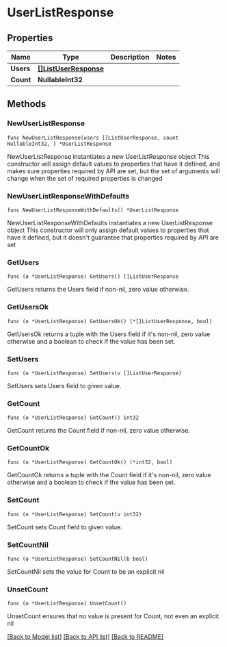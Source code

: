 # UserListResponse

## Properties

Name | Type | Description | Notes
------------ | ------------- | ------------- | -------------
**Users** | [**[]ListUserResponse**](ListUserResponse.md) |  | 
**Count** | **NullableInt32** |  | 

## Methods

### NewUserListResponse

`func NewUserListResponse(users []ListUserResponse, count NullableInt32, ) *UserListResponse`

NewUserListResponse instantiates a new UserListResponse object
This constructor will assign default values to properties that have it defined,
and makes sure properties required by API are set, but the set of arguments
will change when the set of required properties is changed

### NewUserListResponseWithDefaults

`func NewUserListResponseWithDefaults() *UserListResponse`

NewUserListResponseWithDefaults instantiates a new UserListResponse object
This constructor will only assign default values to properties that have it defined,
but it doesn't guarantee that properties required by API are set

### GetUsers

`func (o *UserListResponse) GetUsers() []ListUserResponse`

GetUsers returns the Users field if non-nil, zero value otherwise.

### GetUsersOk

`func (o *UserListResponse) GetUsersOk() (*[]ListUserResponse, bool)`

GetUsersOk returns a tuple with the Users field if it's non-nil, zero value otherwise
and a boolean to check if the value has been set.

### SetUsers

`func (o *UserListResponse) SetUsers(v []ListUserResponse)`

SetUsers sets Users field to given value.


### GetCount

`func (o *UserListResponse) GetCount() int32`

GetCount returns the Count field if non-nil, zero value otherwise.

### GetCountOk

`func (o *UserListResponse) GetCountOk() (*int32, bool)`

GetCountOk returns a tuple with the Count field if it's non-nil, zero value otherwise
and a boolean to check if the value has been set.

### SetCount

`func (o *UserListResponse) SetCount(v int32)`

SetCount sets Count field to given value.


### SetCountNil

`func (o *UserListResponse) SetCountNil(b bool)`

 SetCountNil sets the value for Count to be an explicit nil

### UnsetCount
`func (o *UserListResponse) UnsetCount()`

UnsetCount ensures that no value is present for Count, not even an explicit nil

[[Back to Model list]](../README.md#documentation-for-models) [[Back to API list]](../README.md#documentation-for-api-endpoints) [[Back to README]](../README.md)


